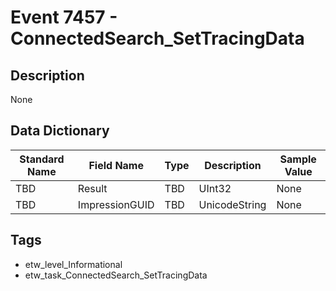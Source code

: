 # Event 7457 - ConnectedSearch_SetTracingData

## Description
None

## Data Dictionary
|Standard Name|Field Name|Type|Description|Sample Value|
|---|---|---|---|---|
|TBD|Result|TBD|UInt32|None|None|
|TBD|ImpressionGUID|TBD|UnicodeString|None|None|

## Tags
* etw_level_Informational
* etw_task_ConnectedSearch_SetTracingData